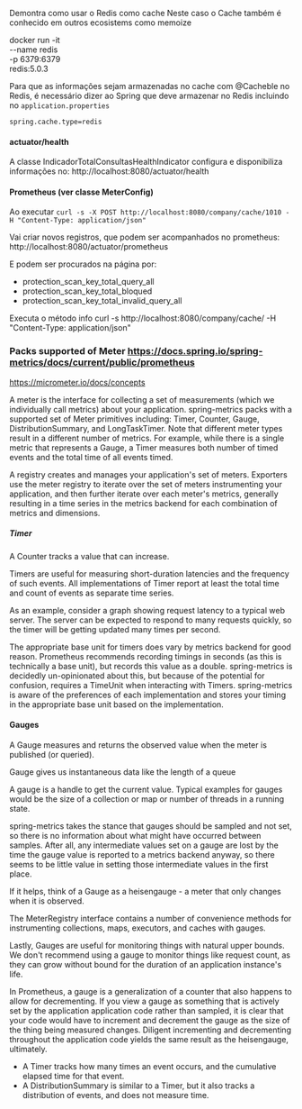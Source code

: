 

Demontra como usar o Redis como cache
Neste caso o Cache também é conhecido em outros ecosistems como memoize

docker run -it \
    --name redis \
    -p 6379:6379 \
    redis:5.0.3
    
Para que as informações sejam armazenadas no cache com @Cacheble no Redis, é necessário dizer ao Spring que deve armazenar no Redis incluindo no `application.properties`
 
```
spring.cache.type=redis
```


#### actuator/health
A classe IndicadorTotalConsultasHealthIndicator configura e disponibiliza informações no: http://localhost:8080/actuator/health



#### Prometheus (ver classe MeterConfig)



Ao executar 
`
curl -s -X POST http://localhost:8080/company/cache/1010 -H "Content-Type: application/json"
`

Vai criar novos registros, que podem ser acompanhados no prometheus: http://localhost:8080/actuator/prometheus

E podem ser procurados na página por:

- protection_scan_key_total_query_all
- protection_scan_key_total_bloqued
- protection_scan_key_total_invalid_query_all

Executa o método info
curl -s http://localhost:8080/company/cache/ -H "Content-Type: application/json"







### Packs supported of Meter https://docs.spring.io/spring-metrics/docs/current/public/prometheus

https://micrometer.io/docs/concepts


A meter is the interface for collecting a set of measurements (which we individually call metrics) about your application. spring-metrics packs with a supported set of Meter primitives including: Timer, Counter, Gauge, DistributionSummary, and LongTaskTimer. Note that different meter types result in a different number of metrics. For example, while there is a single metric that represents a Gauge, a Timer measures both number of timed events and the total time of all events timed.

A registry creates and manages your application's set of meters. Exporters use the meter registry to iterate over the set of meters instrumenting your application, and then further iterate over each meter's metrics, generally resulting in a time series in the metrics backend for each combination of metrics and dimensions.

##### Timer
A Counter tracks a value that can increase. 

Timers are useful for measuring short-duration latencies and the frequency of such events. All implementations of Timer report at least the total time and count of events as separate time series.

As an example, consider a graph showing request latency to a typical web server. The server can be expected to respond to many requests quickly, so the timer will be getting updated many times per second.

The appropriate base unit for timers does vary by metrics backend for good reason. Prometheus recommends recording timings in seconds (as this is technically a base unit), but records this value as a double. spring-metrics is decidedly un-opinionated about this, but because of the potential for confusion, requires a TimeUnit when interacting with Timers. spring-metrics is aware of the preferences of each implementation and stores your timing in the appropriate base unit based on the implementation.

#### Gauges
A Gauge measures and returns the observed value when the meter is published (or queried).

Gauge gives us instantaneous data like the length of a queue

A gauge is a handle to get the current value. Typical examples for gauges would be the size of a collection or map or number of threads in a running state.

spring-metrics takes the stance that gauges should be sampled and not set, so there is no information about what might have occurred between samples. After all, any intermediate values set on a gauge are lost by the time the gauge value is reported to a metrics backend anyway, so there seems to be little value in setting those intermediate values in the first place.

If it helps, think of a Gauge as a heisengauge - a meter that only changes when it is observed.

The MeterRegistry interface contains a number of convenience methods for instrumenting collections, maps, executors, and caches with gauges.

Lastly, Gauges are useful for monitoring things with natural upper bounds. We don't recommend using a gauge to monitor things like request count, as they can grow without bound for the duration of an application instance's life.

In Prometheus, a gauge is a generalization of a counter that also happens to allow for decrementing. If you view a gauge as something that is actively set by the application application code rather than sampled, it is clear that your code would have to increment and decrement the gauge as the size of the thing being measured changes. Diligent incrementing and decrementing throughout the application code yields the same result as the heisengauge, ultimately.



- A Timer tracks how many times an event occurs, and the cumulative elapsed time for that event.
- A DistributionSummary is similar to a Timer, but it also tracks a distribution of events, and does not measure time.


